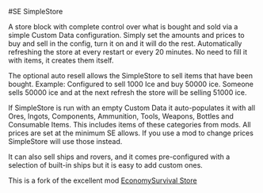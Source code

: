 #SE SimpleStore

A store block with complete control over what is bought and sold via a simple Custom Data configuration.
Simply set the amounts and prices to buy and sell in the config, turn it on and it will do the rest. Automatically refreshing the store at every restart or every 20 minutes. No need to fill it with items, it creates them itself. 

The optional auto resell allows the SimpleStore to sell items that have been bought. 
Example: Configured to sell 1000 Ice and buy 50000 ice. Someone sells  50000 ice and at the next refresh the store will be selling 51000 ice.

If SimpleStore is run with an empty Custom Data it auto-populates it with all Ores, Ingots,  Components,  Ammunition,  Tools, Weapons, Bottles and Consumable Items. This includes items of these categories from mods.
All prices are set at the minimum SE allows. If you use a mod to change prices SimpleStore will use those instead.

It can also sell ships and rovers, and it comes pre-configured with a selection of built-in ships but it is easy to add custom ones.

This is a fork of the excellent mod [EconomySurvival Store](https://github.com/diKsens/SE.de-Community/tree/master/EconomySurvival%20Store) 


